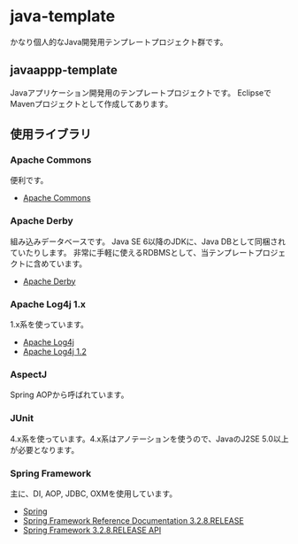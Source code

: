 java-template
=============
かなり個人的なJava開発用テンプレートプロジェクト群です。

javaappp-template
-----------------
Javaアプリケーション開発用のテンプレートプロジェクトです。
EclipseでMavenプロジェクトとして作成してあります。

使用ライブラリ
--------------
### Apache Commons ###
便利です。
* [Apache Commons](http://commons.apache.org/)

### Apache Derby ###
組み込みデータベースです。
Java SE 6以降のJDKに、Java DBとして同梱されていたりします。
非常に手軽に使えるRDBMSとして、当テンプレートプロジェクトに含めています。

* [Apache Derby](http://db.apache.org/derby/)

### Apache Log4j 1.x ###
1.x系を使っています。

* [Apache Log4j](http://logging.apache.org/log4j/)
* [Apache Log4j 1.2](http://logging.apache.org/log4j/1.2/)

### AspectJ ###
Spring AOPから呼ばれています。

### JUnit ###
4.x系を使っています。4.x系はアノテーションを使うので、JavaのJ2SE 5.0以上が必要となります。

### Spring Framework ###
主に、DI, AOP, JDBC, OXMを使用しています。

* [Spring](http://spring.io/)
* [Spring Framework Reference Documentation 3.2.8.RELEASE](http://docs.spring.io/spring/docs/3.2.8.RELEASE/spring-framework-reference/htmlsingle/)
* [Spring Framework 3.2.8.RELEASE API](http://docs.spring.io/spring/docs/3.2.8.RELEASE/javadoc-api/)
